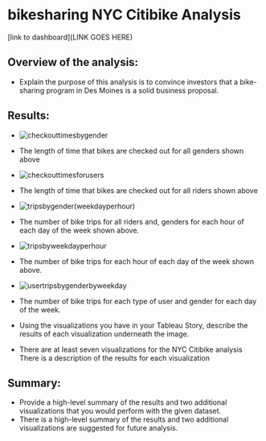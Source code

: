 # bikesharing NYC Citibike Analysis

[link to dashboard](LINK GOES HERE)


## Overview of the analysis: 
* Explain the purpose of this analysis is to convince investors that a bike-sharing program in Des Moines is a solid business proposal.




## Results: 



* ![checkouttimesbygender](https://user-images.githubusercontent.com/93004710/160474820-9ac0525d-bd05-4d0e-b64d-678cc4d59253.png)



*  The length of time that bikes are checked out for all genders shown above 
 
 
 
 
* ![checkouttimesforusers](https://user-images.githubusercontent.com/93004710/160474843-09629d48-2cd3-4e4d-b72d-21b09ed42f36.png)





*  The length of time that bikes are checked out for all riders shown above





* ![tripsbygender(weekdayperhour)](https://user-images.githubusercontent.com/93004710/160474849-435bf93b-044c-41ba-bd24-45e295795ddb.png)




*  The number of bike trips for all riders and, genders for each hour of each day of the week shown above.




* ![tripsbyweekdayperhour](https://user-images.githubusercontent.com/93004710/160474858-db5b513e-0181-4f4a-a83d-d8b5c7606fa7.png)




*  The number of bike trips for each hour of each day of the week shown above.





* ![usertripsbygenderbyweekday](https://user-images.githubusercontent.com/93004710/160474873-cc48979f-72fd-49ff-a7e3-e827104d1dd9.png)






*  The number of bike trips for each type of user and gender for each day of the week.






* Using the visualizations you have in your Tableau Story, describe the results of each visualization underneath the image.
* There are at least seven visualizations for the NYC Citibike analysis
There is a description of the results for each visualization
## Summary: 
* Provide a high-level summary of the results and two additional visualizations that you would perform with the given dataset.
* There is a high-level summary of the results and two additional visualizations are suggested for future analysis.
